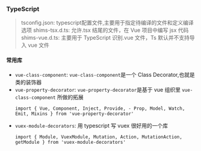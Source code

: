 ### TypeScript
> tsconfig.json: typescript配置文件,主要用于指定待编译的文件和定义编译选项
> shims-tsx.d.ts: 允许.tsx 结尾的文件，在 Vue 项目中编写 jsx 代码
> shims-vue.d.ts: 主要用于 TypeScript 识别.vue 文件，Ts 默认并不支持导入 vue 文件

#### 常用库
- `vue-class-component`: `vue-class-component`是一个 Class Decorator,也就是类的装饰器
- `vue-property-decorator`: `vue-property-decorator`是基于 vue 组织里 `vue-class-component` 所做的拓展
    ```TS
    import { Vue, Component, Inject, Provide, - Prop, Model, Watch, Emit, Mixins } from 'vue-property-decorator'
    ```
- `vuex-module-decorators`: 用 typescript 写 vuex 很好用的一个库
    ```TS
    import { Module, VuexModule, Mutation, Action, MutationAction, getModule } from 'vuex-module-decorators'
    ```